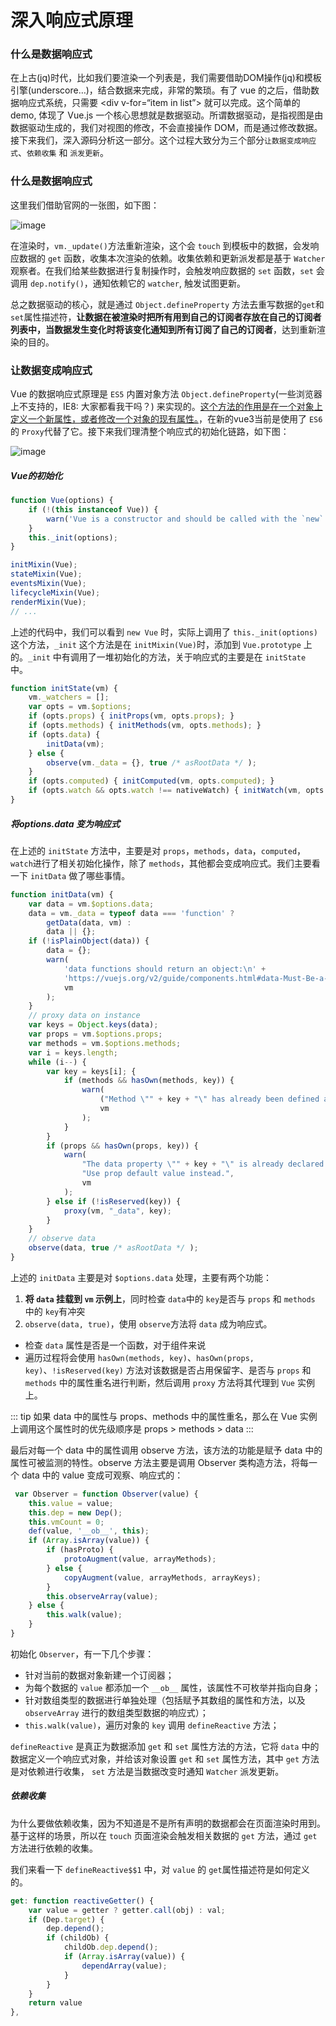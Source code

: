 # 深入响应式原理

### 什么是数据响应式

在上古(jq)时代，比如我们要渲染一个列表是，我们需要借助DOM操作(jq)和模板引擎(underscore…)，结合数据来完成，非常的繁琐。有了 vue 的之后，借助数据响应式系统，只需要 <div v-for=“item in list”></div> 就可以完成。这个简单的demo, 体现了 Vue.js 一个核心思想就是数据驱动。所谓数据驱动，是指视图是由数据驱动生成的，我们对视图的修改，不会直接操作 DOM，而是通过修改数据。接下来我们，深入源码分析这一部分。这个过程大致分为三个部分`让数据变成响应式`、`依赖收集` 和 `派发更新`。

### 什么是数据响应式

这里我们借助官网的一张图，如下图：

![image](/blog/assets/img/vue2/reactivity/reactivity.png)

在渲染时，`vm._update()`方法重新渲染，这个会 `touch` 到模板中的数据，会发响应数据的 `get` 函数，收集本次渲染的依赖。收集依赖和更新派发都是基于 `Watcher` 观察者。在我们给某些数据进行复制操作时，会触发响应数据的 `set` 函数，`set` 会调用 `dep.notify()`，通知依赖它的 `watcher`, 触发试图更新。

总之数据驱动的核心，就是通过 `Object.defineProperty` 方法去重写数据的`get`和`set`属性描述符，**让数据在被渲染时把所有用到自己的订阅者存放在自己的订阅者列表中，当数据发生变化时将该变化通知到所有订阅了自己的订阅者**，达到重新渲染的目的。


### 让数据变成响应式

Vue 的数据响应式原理是 `ES5` 内置对象方法 `Object.defineProperty`(一些浏览器上不支持的，IE8: 大家都看我干吗？) 来实现的。[这个方法的作用是在一个对象上定义一个新属性，或者修改一个对象的现有属性。](https://developer.mozilla.org/zh-CN/docs/Web/JavaScript/Reference/Global_Objects/Object/defineProperty)，在新的vue3当前是使用了 `ES6` 的 `Proxy`代替了它。接下来我们理清整个响应式的初始化链路，如下图：

![image](/blog/assets/img/vue2/reactivity/defineProperty.png)

##### Vue的初始化

```js
function Vue(options) {
    if (!(this instanceof Vue)) {
        warn('Vue is a constructor and should be called with the `new` keyword');
    }
    this._init(options);
}

initMixin(Vue);
stateMixin(Vue);
eventsMixin(Vue);
lifecycleMixin(Vue);
renderMixin(Vue);
// ...
```
上述的代码中，我们可以看到 `new Vue` 时，实际上调用了 `this._init(options)` 这个方法，`_init` 这个方法是在 `initMixin(Vue)`时，添加到 `Vue.prototype` 上的。`_init` 中有调用了一堆初始化的方法，关于响应式的主要是在 `initState` 中。

```js
function initState(vm) {
    vm._watchers = [];
    var opts = vm.$options;
    if (opts.props) { initProps(vm, opts.props); }
    if (opts.methods) { initMethods(vm, opts.methods); }
    if (opts.data) {
        initData(vm);
    } else {
        observe(vm._data = {}, true /* asRootData */ );
    }
    if (opts.computed) { initComputed(vm, opts.computed); }
    if (opts.watch && opts.watch !== nativeWatch) { initWatch(vm, opts.watch); }
}
```

##### 将options.data 变为响应式

在上述的 `initState` 方法中，主要是对 `props`，`methods`，`data`，`computed`，`watch`进行了相关初始化操作，除了 `methods`，其他都会变成响应式。我们主要看一下 `initData` 做了哪些事情。

```js
function initData(vm) {
    var data = vm.$options.data;
    data = vm._data = typeof data === 'function' ?
        getData(data, vm) :
        data || {};
    if (!isPlainObject(data)) {
        data = {};
        warn(
            'data functions should return an object:\n' +
            'https://vuejs.org/v2/guide/components.html#data-Must-Be-a-Function',
            vm
        );
    }
    // proxy data on instance
    var keys = Object.keys(data);
    var props = vm.$options.props;
    var methods = vm.$options.methods;
    var i = keys.length;
    while (i--) {
        var key = keys[i]; {
            if (methods && hasOwn(methods, key)) {
                warn(
                    ("Method \"" + key + "\" has already been defined as a data property."),
                    vm
                );
            }
        }
        if (props && hasOwn(props, key)) {
            warn(
                "The data property \"" + key + "\" is already declared as a prop. " +
                "Use prop default value instead.",
                vm
            );
        } else if (!isReserved(key)) {
            proxy(vm, "_data", key);
        }
    }
    // observe data
    observe(data, true /* asRootData */ );
}
```
上述的 `initData` 主要是对 `$options.data` 处理，主要有两个功能：

1. **将 `data` 挂载到 `vm` 示例上**，同时检查 `data`中的 `key`是否与 `props` 和 `methods` 中的 `key`有冲突
2. `observe(data, true)`，使用 `observe`方法将 `data` 成为响应式。
- 检查 `data` 属性是否是一个函数，对于组件来说<!-- Todo： 前面做了什么 -->
- 遍历过程将会使用 `hasOwn(methods, key)`、`hasOwn(props, key)`、`!isReserved(key)` 方法对该数据是否占用保留字、是否与 `props` 和 `methods` 中的属性重名进行判断，然后调用 `proxy` 方法将其代理到 `Vue` 实例上。<!-- Todo： 为什么要挂载到 vue proxy  -->

::: tip
如果 data 中的属性与 props、methods 中的属性重名，那么在 Vue 实例上调用这个属性时的优先级顺序是 props > methods > data
:::


最后对每一个 data 中的属性调用 observe 方法，该方法的功能是赋予 data 中的属性可被监测的特性。observe 方法主要是调用 Observer 类构造方法，将每一个 data 中的 value 变成可观察、响应式的：

```js
 var Observer = function Observer(value) {
    this.value = value;
    this.dep = new Dep();
    this.vmCount = 0;
    def(value, '__ob__', this);
    if (Array.isArray(value)) {
        if (hasProto) {
            protoAugment(value, arrayMethods);
        } else {
            copyAugment(value, arrayMethods, arrayKeys);
        }
        this.observeArray(value);
    } else {
        this.walk(value);
    }
}
```
初始化 `Observer`，有一下几个步骤：
- 针对当前的数据对象新建一个订阅器；
- 为每个数据的 `value` 都添加一个 `__ob__` 属性，该属性不可枚举并指向自身；
- 针对数组类型的数据进行单独处理（包括赋予其数组的属性和方法，以及 `observeArray` 进行的数组类型数据的响应式）；
- `this.walk(value)`，遍历对象的 `key` 调用 `defineReactive` 方法；

`defineReactive` 是真正为数据添加 `get` 和 `set` 属性方法的方法，它将 `data` 中的数据定义一个响应式对象，并给该对象设置 `get` 和 `set` 属性方法，其中 `get` 方法是对依赖进行收集， `set` 方法是当数据改变时通知 `Watcher` 派发更新。


##### 依赖收集

为什么要做依赖收集，因为不知道是不是所有声明的数据都会在页面渲染时用到。基于这样的场景，所以在 `touch` 页面渲染会触发相关数据的 `get` 方法，通过 `get` 方法进行依赖的收集。

我们来看一下 `defineReactive$$1` 中，对 `value` 的 `get`属性描述符是如何定义的。

```js
get: function reactiveGetter() {
    var value = getter ? getter.call(obj) : val;
    if (Dep.target) {
        dep.depend();
        if (childOb) {
            childOb.dep.depend();
            if (Array.isArray(value)) {
                dependArray(value);
            }
        }
    }
    return value
},
```

















